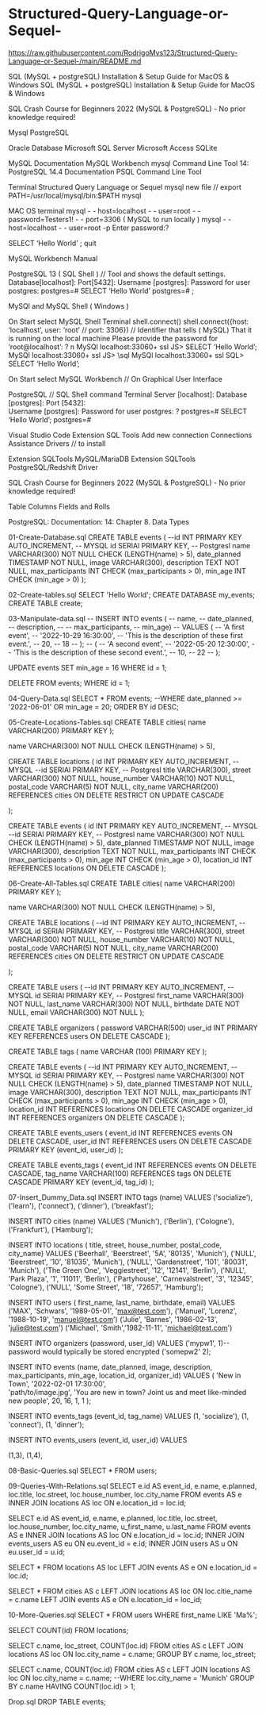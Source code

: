 # Structured-Query-Language-or-Sequel-

https://raw.githubusercontent.com/RodrigoMvs123/Structured-Query-Language-or-Sequel-/main/README.md


 

SQL (MySQL + postgreSQL) Installation & Setup Guide for MacOS & Windows
SQL (MySQL + postgreSQL) Installation & Setup Guide for MacOS & Windows

SQL Crash Course for Beginners 2022 (MySQL & PostgreSQL) - No prior knowledge required!

Mysql
PostgreSQL

Oracle Database
Microsoft SQL Server
Microsoft Access
SQLite

MySQL Documentation
MySQL Workbench
mysql Command Line Tool
14: PostgreSQL 14.4 Documentation
PSQL Command Line Tool

Terminal Structured Query Language or Sequel 
mysql
new file // export PATH=/usr/local/mysql/bin:$PATH
mysql

MAC OS terminal 
mysql - - host=localhost - - user=root - - password=Testers1! - - port=3306 ( MySQL to run locally ) 
mysql - - host=localhost - - user=root -p
Enter password:?

SELECT ‘Hello World’ 
;
quit 

MySQL Workbench Manual

PostgreSQL 13 ( SQL Shell ) // Tool and shows the default settings.
Database[localhost]:
Port[5432]:
Username [postgres]:
Password for user postgres:
postgres=# SELECT ‘Hello World’
postgres=# ;

MySQl and MySQL Shell ( Windows ) 


On Start select 
MySQL Shell
Terminal 
shell.connect()
shell.connect({host: ‘localhost’, user: ‘root’ // port: 3306}) // Identifier that tells ( MySQL) That it is running on the local machine
Please provide the password for ‘root@localhost’: ?
n
MySQl localhost:33060+ ssl JS> SELECT ‘Hello World’;
MySQl localhost:33060+ ssl JS> \sql
MySQl localhost:33060+ ssl SQL> SELECT ‘Hello World’;

On Start select 
MySQL Workbench // On Graphical User Interface 

PostgreSQL // SQL Shell command 
Terminal
Server [localhost]: 
Database [postgres]:
Port [5432]:  
Username [postgres]:
Password for user postgres: ?
postgres=# SELECT ‘Hello World’;
postgres=#

Visual Studio Code
Extension SQL Tools 
Add new connection 
Connections Assistance 
Drivers // to install

Extension SQLTools MySQL/MariaDB
Extension SQLTools PostgreSQL/Redshift Driver 

SQL Crash Course for Beginners 2022 (MySQL & PostgreSQL) - No prior knowledge required!


Table
Columns 
Fields and Rolls

PostgreSQL: Documentation: 14: Chapter 8. Data Types


01-Create-Database.sql
CREATE TABLE events (
--id INT PRIMARY KEY AUTO_INCREMENT, -- MYSQL 
id SERIAl PRIMARY KEY, -- Postgresl 
name VARCHAR(300) NOT NULL CHECK (LENGTH(name) > 5),
date_planned TIMESTAMP NOT NULL,
image VARCHAR(300),
description TEXT NOT NULL,
max_participants INT CHECK (max_participants > 0),
min_age INT CHECK (min_age > 0)
);

02-Create-tables.sql
SELECT 'Hello World';
CREATE DATABASE my_events;
        CREATE TABLE create;
        
03-Manipulate-data.sql
-- INSERT INTO events (
--     name, 
--     date_planned, 
--     description, 
--     -- max_participants, 
--     min_age)
--     VALUES (
--         'A first event', 
--         '2022-10-29 16:30:00', 
--         'This is the description of these first event.',
--         20,
--         18
--         );
--     (
--         'A second event', 
--         '2022-05-20 12:30:00', 
--         'This is the description of these second event.',
--         10,
--         22
--     );

UPDATE events
SET min_age = 16
WHERE id = 1;

DELETE FROM events;
WHERE id = 1;
    
04-Query-Data.sql
SELECT * FROM events; 
--WHERE date_planned >= '2022-06-01' OR min_age = 20;
ORDER BY id DESC;

05-Create-Locations-Tables.sql
CREATE TABLE cities(
    name VARCHAR(200) PRIMARY KEY 
);

name VARCHAR(300) NOT NULL CHECK (LENGTH(name) > 5),


CREATE TABLE locations (
  id INT PRIMARY KEY AUTO_INCREMENT, -- MYSQL 
--id SERIAl PRIMARY KEY, -- Postgresl 
  title VARCHAR(300),
  street VARCHAR(300) NOT NULL,
  house_number VARCHAR(10) NOT NULL,
  postal_code VARCHAR(5) NOT NULL,
  city_name VARCHAR(200) REFERENCES cities ON DELETE RESTRICT ON UPDATE CASCADE 

);

CREATE TABLE events (
id INT PRIMARY KEY AUTO_INCREMENT, -- MYSQL 
--id SERIAl PRIMARY KEY, -- Postgresl 
name VARCHAR(300) NOT NULL CHECK (LENGTH(name) > 5),
date_planned TIMESTAMP NOT NULL,
image VARCHAR(300),
description TEXT NOT NULL,
max_participants INT CHECK (max_participants > 0),
min_age INT CHECK (min_age > 0), 
location_id INT REFERENCES locations ON DELETE CASCADE
);

06-Create-All-Tables.sql
CREATE TABLE cities(
    name VARCHAR(200) PRIMARY KEY 
);

name VARCHAR(300) NOT NULL CHECK (LENGTH(name) > 5),


CREATE TABLE locations (
  --id INT PRIMARY KEY AUTO_INCREMENT, -- MYSQL 
  id SERIAl PRIMARY KEY, -- Postgresl 
  title VARCHAR(300),
  street VARCHAR(300) NOT NULL,
  house_number VARCHAR(10) NOT NULL,
  postal_code VARCHAR(5) NOT NULL,
  city_name VARCHAR(200) REFERENCES cities ON DELETE RESTRICT ON UPDATE CASCADE 

);

CREATE TABLE users (
--id INT PRIMARY KEY AUTO_INCREMENT, -- MYSQL 
id SERIAl PRIMARY KEY, -- Postgresl
first_name VARCHAR(300) NOT NULL,
last_name VARCHAR(300) NOT NULL,
birthdate DATE NOT NULL, 
email VARCHAR(300) NOT NULL 
);

CREATE TABLE organizers (
    password VARCHAR(500)
    user_id INT PRIMARY KEY REFERENCES users ON DELETE CASCADE
);

CREATE TABLE tags (
  name VARCHAR (100) PRIMARY KEY 
);

CREATE TABLE events (
--id INT PRIMARY KEY AUTO_INCREMENT, -- MYSQL 
id SERIAl PRIMARY KEY, -- Postgresl 
name VARCHAR(300) NOT NULL CHECK (LENGTH(name) > 5),
date_planned TIMESTAMP NOT NULL,
image VARCHAR(300),
description TEXT NOT NULL,
max_participants INT CHECK (max_participants > 0),
min_age INT CHECK (min_age > 0), 
location_id INT REFERENCES locations ON DELETE CASCADE
organizer_id INT REFERENCES organizers ON DELETE CASCADE
);

CREATE TABLE events_users (
  event_id INT REFERENCES events ON DELETE CASCADE,
  user_id INT REFERENCES users ON DELETE CASCADE
  PRIMARY KEY (event_id, user_id)
);

CREATE TABLE events_tags (
  event_id INT REFERENCES events ON DELETE CASCADE,
  tag_name VARCHAR(100) REFERENCES tags ON DELETE CASCADE
  PRIMARY KEY (event_id, tag_id)
);


07-Insert_Dummy_Data.sql
INSERT INTO tags (name)
VALUES ('socialize'), ('learn'), ('connect'), ('dinner'), ('breakfast');

INSERT INTO cities (name)
VALUES ('Munich'), ('Berlin'), ('Cologne'), ('Frankfurt'), ('Hamburg');

INSERT INTO locations ( title, street, house_number, postal_code, city_name)
VALUES
('Beerhall', 'Beerstreet', '5A', '80135', 'Munich'),
('NULL', 'Beerstreet', '10', '81035', 'Munich'),
('NULL', 'Gardenstreet', '101', '80031', 'Munich'), 
('The Green One', 'Veggiestreet', '12', '12141', 'Berlin'),
('NULL', 'Park Plaza', '1', '11011', 'Berlin'),
('Partyhouse', 'Carnevalstreet', '3', '12345', 'Cologne'), 
('NULL', 'Some Street', '18', '72657', 'Hamburg');

INSERT INTO users ( first_name, last_name, birthdate, email)
VALUES 
('MAX', 'Schwars', '1989-05-01', 'max@test.com'),
('Manuel', 'Lorenz', '1988-10-19', 'manuel@test.com')
('Julie', 'Barnes', '1986-02-13', 'julie@test.com')
('Michael', 'Smith','1982-11-11', 'michael@test.com')

INSERT INTO organizers (password, user_id)
VALUES
('mypw1', 1)--password would typically be stored encrypted
('somepw2' 2);

INSERT INTO events (name, date_planned, image, description, max_participants, min_age, location_id, organizer_id)
VALUES
(
   'New in Town',
   '2022-02-01 17:30:00',   
   'path/to/image.jpg',
   'You are new in town? Joint us and meet like-minded new people',
   20,
   16,
   1,
   1
);


INSERT INTO events_tags (event_id, tag_name)
VALUES
   (1, 'socialize'),
   (1, 'connect'),
   (1, 'dinner');

INSERT INTO events_users (event_id, user_id)
VALUES
   
   (1,3),
   (1,4),
   




08-Basic-Queries.sql
SELECT * FROM users;

09-Queries-With-Relations.sql
SELECT 
    e.id AS event_id, 
    e.name, 
    e.planned, 
    loc.title, 
    loc.street, 
    loc.house_number, 
    loc.city_name 
FROM events AS e
INNER JOIN locations AS loc ON e.location_id = loc.id; 

SELECT 
    e.id AS event_id, 
    e.name, 
    e.planned, 
    loc.title, 
    loc.street, 
    loc.house_number, 
    loc.city_name, 
    u_first_name,
    u.last_name
FROM events AS e
INNER JOIN locations AS loc ON e.location_id = loc.id; 
INNER JOIN events_users AS eu ON eu.event_id = e.id;
INNER JOIN users AS u ON eu.user_id = u.id;

SELECT * FROM locations AS loc
LEFT JOIN events AS e ON e.location_id = loc.id;

SELECT * FROM cities AS c
LEFT JOIN locations AS loc ON loc.citie_name = c.name
LEFT JOIN events AS e ON e.location_id = loc_id;

10-More-Queries.sql
SELECT * FROM users
WHERE first_name LIKE 'Ma%';

SELECT COUNT(id) FROM locations;  

SELECT c.name, loc_street, COUNT(loc.id) FROM cities AS c
LEFT JOIN locations AS loc ON loc.city_name = c.name; 
GROUP BY c.name, loc_street;

SELECT c.name, COUNT(loc.id) FROM cities AS c
LEFT JOIN locations AS loc ON loc.city_name = c.name; 
--WHERE loc.city_name = 'Munich'
GROUP BY c.name
HAVING COUNT(loc.id) > 1;


Drop.sql
DROP TABLE events;
